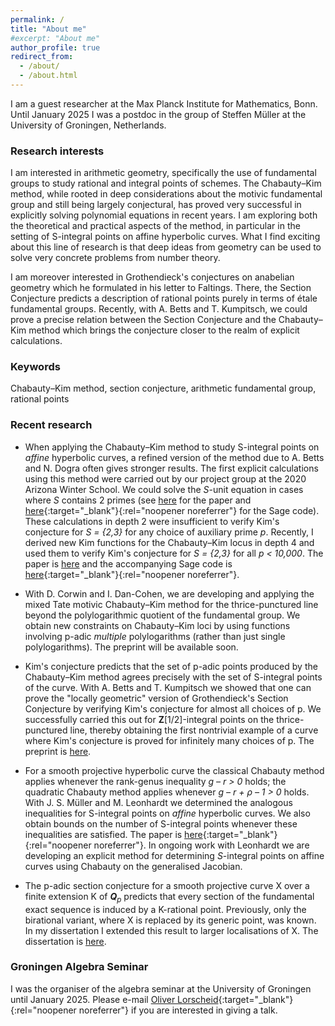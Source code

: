 ```yaml
---
permalink: /
title: "About me"
#excerpt: "About me"
author_profile: true
redirect_from:
  - /about/
  - /about.html
---
```


I am a guest researcher at the Max Planck Institute for Mathematics, Bonn.
Until January 2025 I was a postdoc in the group of Steffen Müller at the University of Groningen, Netherlands.

### Research interests

I am interested in arithmetic geometry, specifically the use of
fundamental groups to study rational and integral points of schemes.
The Chabauty–Kim method, while rooted in deep considerations about the motivic fundamental group
and still being largely conjectural, has proved very successful in explicitly solving polynomial
equations in recent years. I am exploring both the theoretical and practical aspects of the method,
in particular in the setting of S-integral points on affine hyperbolic curves. What I find exciting
about this line of research is that deep ideas from geometry can be used to solve very concrete
problems from number theory.

I am moreover interested in Grothendieck's conjectures
on anabelian geometry which he formulated in his letter to Faltings. There, the Section Conjecture
predicts a description of rational points purely in terms of étale fundamental groups.
Recently, with A. Betts and T. Kumpitsch, we could prove a precise relation between
the Section Conjecture and the Chabauty–Kim method which brings the conjecture closer
to the realm of explicit calculations.

### Keywords

Chabauty–Kim method, section conjecture, arithmetic fundamental group, rational points

### Recent research

  * When applying the Chabauty–Kim method to study S-integral points on _affine_
    hyperbolic curves, a refined version of the method due to A. Betts and N. Dogra
    often gives stronger results. The first explicit calculations using this method
    were carried out by our project group at the 2020 Arizona Winter School.
    We could solve the _S_-unit equation in cases where _S_ contains 2 primes
    (see [here](https://arxiv.org/pdf/2106.10145.pdf) for the paper and
    [here](https://github.com/martinluedtke/dcw_coefficients){:target="_blank"}{:rel="noopener noreferrer"}
    for the Sage code). These calculations in depth 2 were insufficient to
    verify Kim's conjecture for _S = {2,3}_ for any choice of auxiliary prime _p_.
    Recently, I derived new Kim functions for the Chabauty–Kim locus in depth 4
    and used them to verify Kim's conjecture for _S = {2,3}_ for all _p < 10,000_.
    The paper is [here](https://doi.org/10.1007/s40993-024-00597-4) and the
    accompanying Sage code is
    [here](https://github.com/martinluedtke/RefinedCK){:target="_blank"}{:rel="noopener noreferrer"}.

  * With D. Corwin and I. Dan-Cohen, we are developing and applying the mixed Tate motivic
    Chabauty–Kim method for the thrice-punctured line beyond the polylogarithmic quotient
    of the fundamental group. We obtain new constraints on Chabauty–Kim loci
    by using functions involving p-adic _multiple_ polylogarithms (rather than just single
    polylogarithms). The preprint will be available soon.

  * Kim's conjecture predicts that the set of p-adic points produced by the Chabauty–Kim method
    agrees precisely with the set of S-integral points of the curve. With A. Betts and T. Kumpitsch
    we showed that one can prove the "locally geometric" version of Grothendieck's Section Conjecture
    by verifying Kim's conjecture for almost all choices of p. We successfully
    carried this out for **Z**[1/2]-integral points on the thrice-punctured line, thereby
    obtaining the first nontrivial example of a curve where Kim's conjecture is proved for infinitely
    many choices of p. The preprint is [here](https://arxiv.org/pdf/2305.09462.pdf).

  * For a smooth projective hyperbolic curve the classical Chabauty method applies whenever
    the rank-genus inequality _g – r > 0_ holds; the quadratic Chabauty method applies whenever
    _g – r + ρ – 1 > 0_ holds. With J. S. Müller and M. Leonhardt we determined the analogous inequalities
    for S-integral points on _affine_ hyperbolic curves. We also obtain bounds on the
    number of S-integral points whenever these inequalities are satisfied.
    The paper is
    [here](https://doi.org/10.1093/imrn/rnad185){:target="_blank"}{:rel="noopener noreferrer"}.
    In ongoing work with Leonhardt we are developing an explicit method for determining
    _S_-integral points on affine curves using Chabauty on the generalised Jacobian.

  * The p-adic section conjecture for a smooth projective curve X over a
    finite extension K of _**Q**<sub>p</sub>_ predicts that every section of the
    fundamental exact sequence is induced by a K-rational point. Previously, only
    the birational variant, where X is replaced by its generic point, was known.
    In my dissertation I extended this result to larger localisations of X.
    The dissertation is
    [here](https://publikationen.ub.uni-frankfurt.de/files/57431/thesis.pdf).

### Groningen Algebra Seminar

I was the organiser of the algebra seminar at the University of Groningen until January 2025. Please e-mail [Oliver Lorscheid](https://lorscheid.org){:target="_blank"}{:rel="noopener noreferrer"} if you are interested in giving a talk.

